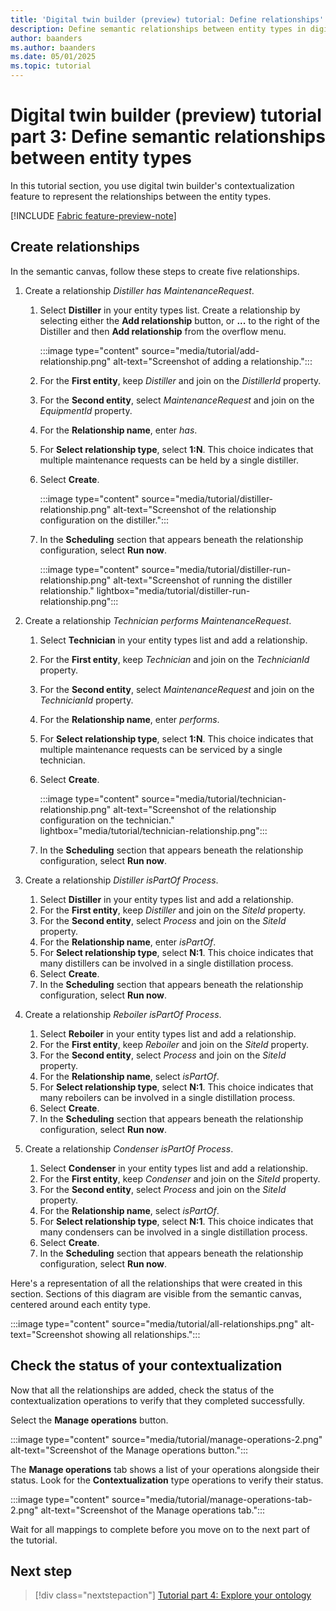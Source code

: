 ```yaml
---
title: 'Digital twin builder (preview) tutorial: Define relationships'
description: Define semantic relationships between entity types in digital twin builder (preview).
author: baanders
ms.author: baanders
ms.date: 05/01/2025
ms.topic: tutorial
---
```


# Digital twin builder (preview) tutorial part 3: Define semantic relationships between entity types

In this tutorial section, you use digital twin builder's contextualization feature to represent the relationships between the entity types.

[!INCLUDE [Fabric feature-preview-note](../../includes/feature-preview-note.md)]

## Create relationships

In the semantic canvas, follow these steps to create five relationships.

1. Create a relationship *Distiller has MaintenanceRequest*.
    1. Select **Distiller** in your entity types list. Create a relationship by selecting either the **Add relationship** button, or **...** to the right of the Distiller and then **Add relationship** from the overflow menu.

        :::image type="content" source="media/tutorial/add-relationship.png" alt-text="Screenshot of adding a relationship.":::
    1. For the **First entity**, keep *Distiller* and join on the *DistillerId* property.
    1. For the **Second entity**, select *MaintenanceRequest* and join on the *EquipmentId* property.
    1. For the **Relationship name**, enter *has*.
    1. For **Select relationship type**, select **1:N**. This choice indicates that multiple maintenance requests can be held by a single distiller.
    1. Select **Create**.
    
        :::image type="content" source="media/tutorial/distiller-relationship.png" alt-text="Screenshot of the relationship configuration on the distiller.":::
    1. In the **Scheduling** section that appears beneath the relationship configuration, select **Run now**.

        :::image type="content" source="media/tutorial/distiller-run-relationship.png" alt-text="Screenshot of running the distiller relationship." lightbox="media/tutorial/distiller-run-relationship.png":::

1. Create a relationship *Technician performs MaintenanceRequest*.
    1. Select **Technician** in your entity types list and add a relationship.
    1. For the **First entity**, keep *Technician* and join on the *TechnicianId* property.
    1. For the **Second entity**, select *MaintenanceRequest* and join on the *TechnicianId* property.
    1. For the **Relationship name**, enter *performs*.
    1. For **Select relationship type**, select **1:N**. This choice indicates that multiple maintenance requests can be serviced by a single technician.
    1. Select **Create**.

        :::image type="content" source="media/tutorial/technician-relationship.png" alt-text="Screenshot of the relationship configuration on the technician." lightbox="media/tutorial/technician-relationship.png":::
    1. In the **Scheduling** section that appears beneath the relationship configuration, select **Run now**.

1. Create a relationship *Distiller isPartOf Process*.
    1. Select **Distiller** in your entity types list and add a relationship.
    1. For the **First entity**, keep *Distiller* and join on the *SiteId* property.
    1. For the **Second entity**, select *Process* and join on the *SiteId* property.
    1. For the **Relationship name**, enter *isPartOf*.
    1. For **Select relationship type**, select **N:1**. This choice indicates that many distillers can be involved in a single distillation process.
    1. Select **Create**.
    1. In the **Scheduling** section that appears beneath the relationship configuration, select **Run now**.

1. Create a relationship *Reboiler isPartOf Process*.
    1. Select **Reboiler** in your entity types list and add a relationship.
    1. For the **First entity**, keep *Reboiler* and join on the *SiteId* property.
    1. For the **Second entity**, select *Process* and join on the *SiteId* property.
    1. For the **Relationship name**, select *isPartOf*.
    1. For **Select relationship type**, select **N:1**. This choice indicates that many reboilers can be involved in a single distillation process.
    1. Select **Create**.
    1. In the **Scheduling** section that appears beneath the relationship configuration, select **Run now**.

1. Create a relationship *Condenser isPartOf Process*.
    1. Select **Condenser** in your entity types list and add a relationship.
    1. For the **First entity**, keep *Condenser* and join on the *SiteId* property.
    1. For the **Second entity**, select *Process* and join on the *SiteId* property.
    1. For the **Relationship name**, select *isPartOf*.
    1. For **Select relationship type**, select **N:1**. This choice indicates that many condensers can be involved in a single distillation process.
    1. Select **Create**.
    1. In the **Scheduling** section that appears beneath the relationship configuration, select **Run now**.

Here's a representation of all the relationships that were created in this section. Sections of this diagram are visible from the semantic canvas, centered around each entity type.

:::image type="content" source="media/tutorial/all-relationships.png" alt-text="Screenshot showing all relationships.":::

## Check the status of your contextualization

Now that all the relationships are added, check the status of the contextualization operations to verify that they completed successfully.

Select the **Manage operations** button.

:::image type="content" source="media/tutorial/manage-operations-2.png" alt-text="Screenshot of the Manage operations button."::: 

The **Manage operations** tab shows a list of your operations alongside their status. Look for the **Contextualization** type operations to verify their status.

:::image type="content" source="media/tutorial/manage-operations-tab-2.png" alt-text="Screenshot of the Manage operations tab."::: 

Wait for all mappings to complete before you move on to the next part of the tutorial.

## Next step

> [!div class="nextstepaction"]
> [Tutorial part 4: Explore your ontology](tutorial-4-explore-ontology.md)
